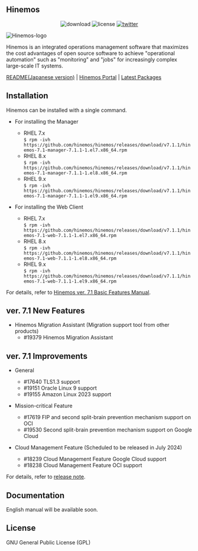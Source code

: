 ## Hinemos

<p align="center">
	<img alt="download" src="https://img.shields.io/github/downloads/hinemos/hinemos/total.svg"/>
	<img alt="license" src="https://img.shields.io/badge/license-GPL-blue.svg"/>
	<a href=https://twitter.com/Hinemos_INFO>
		<img alt="twitter" src="https://img.shields.io/twitter/follow/Hinemos_INFO.svg?style=social&label=Follow&maxAge=2592000"/>
	</a>
</p>

![Hinemos-logo](http://www.hinemos.info/files/images/HinemosLogo.png)

Hinemos is an integrated operations management software that maximizes the cost advantages of open source software to achieve "operational automation" such as "monitoring" and "jobs" for increasingly complex large-scale IT systems.

[README(Japanese version)](README.jp.md)  | [Hinemos Portal](http://www.hinemos.info/en/top) | [Latest Packages](https://github.com/hinemos/hinemos/releases/tag/v7.1.1#packages_711)

## Installation

Hinemos can be installed with a single command.

- For installing the Manager
  - RHEL 7.x  
```$ rpm -ivh https://github.com/hinemos/hinemos/releases/download/v7.1.1/hinemos-7.1-manager-7.1.1-1.el7.x86_64.rpm```
  - RHEL 8.x  
```$ rpm -ivh https://github.com/hinemos/hinemos/releases/download/v7.1.1/hinemos-7.1-manager-7.1.1-1.el8.x86_64.rpm```
  - RHEL 9.x  
```$ rpm -ivh https://github.com/hinemos/hinemos/releases/download/v7.1.1/hinemos-7.1-manager-7.1.1-1.el9.x86_64.rpm```


- For installing the Web Client
  - RHEL 7.x  
```$ rpm -ivh https://github.com/hinemos/hinemos/releases/download/v7.1.1/hinemos-7.1-web-7.1.1-1.el7.x86_64.rpm```
  - RHEL 8.x  
```$ rpm -ivh https://github.com/hinemos/hinemos/releases/download/v7.1.1/hinemos-7.1-web-7.1.1-1.el8.x86_64.rpm```
  - RHEL 9.x  
```$ rpm -ivh https://github.com/hinemos/hinemos/releases/download/v7.1.1/hinemos-7.1-web-7.1.1-1.el9.x86_64.rpm```

For details, refer to [Hinemos ver. 7.1 Basic Features Manual](https://github.com/hinemos/hinemos/releases/download/v7.1.1/en_Base_Linux_7.1_rev1.pdf).

## ver. 7.1 New Features

- Hinemos Migration Assistant (Migration support tool from other products)
    - #19379 Hinemos Migration Assistant

## ver. 7.1 Improvements

- General
    - #17640 TLS1.3 support
    - #19151 Oracle Linux 9 support
    - #19155 Amazon Linux 2023 support

- Mission-critical Feature
    - #17619 FIP and second split-brain prevention mechanism support on OCI
    - #19530 Second split-brain prevention mechanism support on Google Cloud

- Cloud Management Feature (Scheduled to be released in July 2024)
    - #18239 Cloud Management Feature Google Cloud support
    - #18238 Cloud Management Feature OCI support

For details, refer to [release note](https://github.com/hinemos/hinemos/releases).

## Documentation

English manual will be available soon.

## License

GNU General Public License (GPL)
